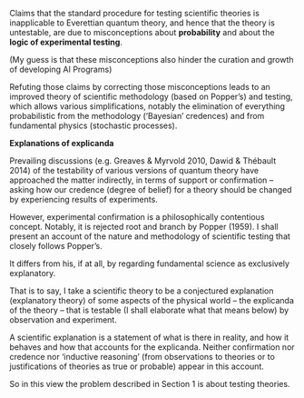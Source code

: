 Claims that the standard procedure for testing scientific theories is
inapplicable to Everettian quantum theory, and hence that the theory is
untestable, are due to misconceptions about **probability** and about the
**logic of experimental testing**.

(My guess is that these misconceptions also hinder the curation and growth of developing AI Programs)

Refuting those claims by correcting those
misconceptions leads to an improved theory of scientific methodology
(based on Popper’s) and testing, which allows various simplifications,
notably the elimination of everything probabilistic from the
methodology (‘Bayesian’ credences) and from fundamental physics
(stochastic processes).

**Explanations of explicanda**

Prevailing discussions (e.g. Greaves & Myrvold 2010, Dawid & Thébault 2014) of the
testability of various versions of quantum theory have approached the matter
indirectly, in terms of support or confirmation – asking how our credence (degree of
belief) for a theory should be changed by experiencing results of experiments.

However, experimental confirmation is a philosophically contentious concept.
Notably, it is rejected root and branch by Popper (1959). I shall present an account of
the nature and methodology of scientific testing that closely follows Popper’s. 

It differs from his, if at all, by regarding fundamental science as exclusively
explanatory. 

That is to say, I take a scientific theory to be a conjectured explanation
(explanatory theory) of some aspects of the physical world – the explicanda of the
theory – that is testable (I shall elaborate what that means below) by observation and
experiment.

A scientific explanation is a statement of what is there in reality, and how
it behaves and how that accounts for the explicanda. Neither confirmation nor
credence nor ‘inductive reasoning’ (from observations to theories or to justifications
of theories as true or probable) appear in this account.

So in this view the problem described in Section 1 is about testing theories.
